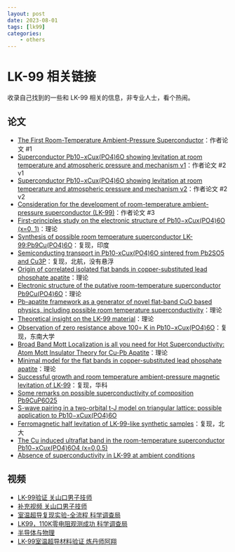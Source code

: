```yaml
---
layout: post
date: 2023-08-01
tags: [lk99]
categories:
    - others
---
```


# LK-99 相关链接

收录自己找到的一些和 LK-99 相关的信息，非专业人士，看个热闹。

<!-- more -->

## 论文

- [The First Room-Temperature Ambient-Pressure Superconductor](https://arxiv.org/abs/2307.12008v1)：作者论文 #1
- [Superconductor Pb10−xCux(PO4)6O showing levitation at room temperature and atmospheric pressure and mechanism v1](https://arxiv.org/abs/2307.12037v1)：作者论文 #2 v1
- [Superconductor Pb10−xCux(PO4)6O showing levitation at room temperature and atmospheric pressure and mechanism v2](https://arxiv.org/abs/2307.12037v2)：作者论文 #2 v2
- [Consideration for the development of room-temperature ambient-pressure superconductor (LK-99)](http://journal.kci.go.kr/jkcgct/archive/articleView?artiId=ART002955269)：作者论文 #3
- [First-principles study on the electronic structure of Pb10−xCux(PO4)6O (x=0, 1)](https://arxiv.org/abs/2307.16040v1)：理论
- [Synthesis of possible room temperature superconductor LK-99:Pb9Cu(PO4)6O](https://arxiv.org/abs/2307.16402v1)：复现，印度
- [Semiconducting transport in Pb10-xCux(PO4)6O sintered from Pb2SO5 and Cu3P](https://arxiv.org/abs/2307.16802v1)：复现，北航，没有悬浮
- [Origin of correlated isolated flat bands in copper-substituted lead phosphate apatite](https://arxiv.org/abs/2307.16892v1)：理论
- [Electronic structure of the putative room-temperature superconductor Pb9Cu(PO4)6O](https://arxiv.org/abs/2308.00676v1)：理论
- [Pb-apatite framework as a generator of novel flat-band CuO based physics, including possible room temperature superconductivity](https://arxiv.org/abs/2308.00698v1)：理论
- [Theoretical insight on the LK-99 material](https://arxiv.org/abs/2308.01135v1)：理论
- [Observation of zero resistance above 100∘ K in Pb10−xCux(PO4)6O](https://arxiv.org/abs/2308.01192v1)：复现，东南大学
- [Broad Band Mott Localization is all you need for Hot Superconductivity: Atom Mott Insulator Theory for Cu-Pb Apatite](https://arxiv.org/abs/2308.01307v1)：理论
- [Minimal model for the flat bands in copper-substituted lead phosphate apatite](https://arxiv.org/abs/2308.01315v1)：理论
- [Successful growth and room temperature ambient-pressure magnetic levitation of LK-99](https://arxiv.org/abs/2308.01516v1)：复现，华科
- [Some remarks on possible superconductivity of composition Pb9CuP6O25](https://arxiv.org/abs/2308.01723v1)
- [S-wave pairing in a two-orbital t-J model on triangular lattice: possible application to Pb10−xCux(PO4)6O](https://arxiv.org/abs/2308.02469v1)
- [Ferromagnetic half levitation of LK-99-like synthetic samples](https://arxiv.org/abs/2308.03110v1)：复现，北大
- [The Cu induced ultraflat band in the room-temperature superconductor Pb10−xCux(PO4)6O4 (x=0,0.5)](https://arxiv.org/abs/2308.03218v1)
- [Absence of superconductivity in LK-99 at ambient conditions](https://arxiv.org/abs/2308.03544v1)

## 视频

- [LK-99验证 关山口男子技师](https://www.bilibili.com/video/BV14p4y1V7kS/)
- [补充视频 关山口男子技师](https://www.bilibili.com/video/BV13k4y1G7i1/)
- [室温超导复现实验-全流程 科学调查局](https://www.bilibili.com/video/BV1yj41167Xd/)
- [LK99，110K零电阻观测成功 科学调查局](https://www.bilibili.com/video/BV1pM4y1p7u5/?p=1)
- [半导体与物理](https://www.zhihu.com/question/613850973/answer/3136586869)
- [LK-99室温超导材料验证 炼丹师阿翔](https://www.bilibili.com/video/BV1sM4y1H7MX/)
